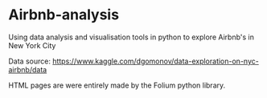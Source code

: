 # Airbnb-analysis
Using data analysis and visualisation tools in python to explore Airbnb's in New York City

Data source: https://www.kaggle.com/dgomonov/data-exploration-on-nyc-airbnb/data

HTML pages are were entirely made by the Folium python library.
